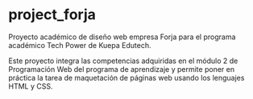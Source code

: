 # project_forja
Proyecto académico de diseño web empresa Forja para el programa académico Tech Power de Kuepa Edutech.

Este proyecto integra las competencias adquiridas en el módulo 2 de Programación Web del programa de aprendizaje y permite poner en práctica la tarea de maquetación de páginas web usando los lenguajes
HTML y CSS.
